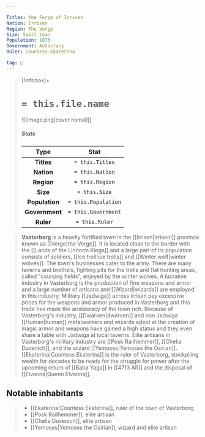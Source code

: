 ```yaml
---

Titles: the Forge of Irrisen
Nation: Irrisen
Region: The Verge
Size: Small town
Population: 1075
Government: Autocracy
Ruler: Countess Ekaterina

tag: 🌃
---
```


> [!infobox]+
> #  `= this.file.name`
> ![[image.png|cover hsmall]]
> ##### Stats
> Type | Stat |
> :---:|:---:|
> **Titles** | `= this.Titles` |
> **Nation** | `= this.Nation` |
> **Region** | `= this.Region` |
> **Size** | `= this.Size` |
> **Population** | `= this.Population` |
> **Government** | `= this.Government` |
> **Ruler** | `= this.Ruler` |



> **Vasterborg** is a heavily fortified town in the [[Irrisen|Irriseni]] province known as [[Verge|the Verge]]. It is located close to the border with the [[Lands of the Linnorm Kings]] and a large part of its population consists of soldiers, [[Ice troll|ice trolls]] and [[Winter wolf|winter wolves]]. The town's businesses cater to the army. There are many taverns and brothels, fighting pits for the trolls and flat hunting areas, called "coursing fields", enjoyed by the winter wolves. A lucrative industry in Vasterborg is the production of fine weapons and armor and a large number of artisans and [[Wizard|wizards]] are employed in this industry. Military [[Jadwiga]] across Irrisen pay excessive prices for the weapons and armor produced in Vasterborg and this trade has made the aristocracy of the town rich. Because of Vasterborg's industry, [[Dwarven|dwarven]] and non Jadwiga [[Human|human]] metalworkers and wizards adept at the creation of magic armor and weapons have gained a high status and they even share a table with Jadwiga at local taverns. Elite artisans in Vasterborg's military industry are [[Posk Railhemmer]], [[Chelia Duvenich]], and the wizard [[Yemoses|Yemoses the Osirian]]. [[Ekaterina|Countess Ekaterina]] is the ruler of Vasterborg, stockpiling wealth for decades to be ready for the struggle for power after the upcoming return of [[Baba Yaga]] in [[4713 AR]] and the disposal of [[Elvanna|Queen Elvanna]].


## Notable inhabitants

> - [[Ekaterina|Countess Ekaterina]], ruler of the town of Vasterborg
> - [[Posk Railhemmer]], elite artisan
> - [[Chelia Duvenich]], elite artisan
> - [[Yemoses|Yemoses the Osirian]], wizard and elite artisan







